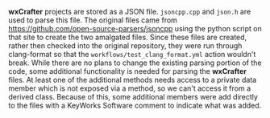 **wxCrafter** projects are stored as a JSON file. `jsoncpp.cpp` and `json.h` are used to parse this file. The original files came from https://github.com/open-source-parsers/jsoncpp using the python script on that site to create the two amalgated files. Since these files are created, rather then checked into the original repository, they were run through clang-format so that the `workflows/test_clang_format.yml` action wouldn't break. While there are no plans to change the existing parsing portion of the code, some additional functionality is needed for parsing the **wxCrafter** files. At least one of the additional methods needs access to a private data member which is not exposed via a method, so we can't access it from a derived class. Because of this, some additional members were add directly to the files with a KeyWorks Software comment to indicate what was added.
